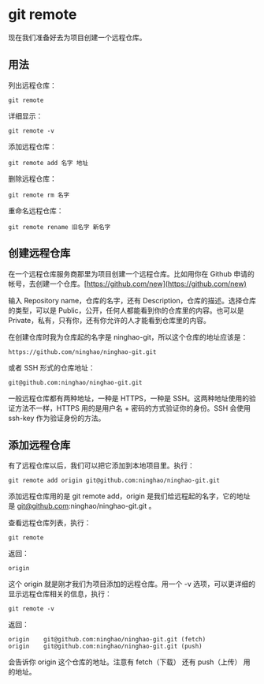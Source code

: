# git remote

现在我们准备好去为项目创建一个远程仓库。

## 用法

列出远程仓库：

```
git remote
```

详细显示：

```
git remote -v
```

添加远程仓库：

```
git remote add 名字 地址
```

删除远程仓库：

```
git remote rm 名字
```

重命名远程仓库：

```
git remote rename 旧名字 新名字
```

## 创建远程仓库

在一个远程仓库服务商那里为项目创建一个远程仓库。比如用你在 Github 申请的帐号，去创建一个仓库。[https://github.com/new](https://github.com/new)

输入 Repository name，仓库的名字，还有 Description，仓库的描述。选择仓库的类型，可以是 Public，公开，任何人都能看到你的仓库里的内容。也可以是 Private，私有，只有你，还有你允许的人才能看到仓库里的内容。

在创建仓库时我为仓库起的名字是 ninghao-git，所以这个仓库的地址应该是：

```
https://github.com/ninghao/ninghao-git.git
```

或者 SSH 形式的仓库地址：

```
git@github.com:ninghao/ninghao-git.git
```

一般远程仓库都有两种地址，一种是 HTTPS，一种是 SSH。这两种地址使用的验证方法不一样，HTTPS 用的是用户名 + 密码的方式验证你的身份。SSH 会使用 ssh-key 作为验证身份的方法。

## 添加远程仓库

有了远程仓库以后，我们可以把它添加到本地项目里。执行：

```
git remote add origin git@github.com:ninghao/ninghao-git.git
```

添加远程仓库用的是 git remote add，origin 是我们给远程起的名字，它的地址是 git@github.com:ninghao/ninghao-git.git 。

查看远程仓库列表，执行：

```
git remote
```

返回：

```
origin
```

这个 origin 就是刚才我们为项目添加的远程仓库。用一个 -v 选项，可以更详细的显示远程仓库相关的信息，执行：

```
git remote -v
```

返回：

```
origin    git@github.com:ninghao/ninghao-git.git (fetch)
origin    git@github.com:ninghao/ninghao-git.git (push)
```

会告诉你 origin 这个仓库的地址。注意有 fetch（下载） 还有 push（上传） 用的地址。

